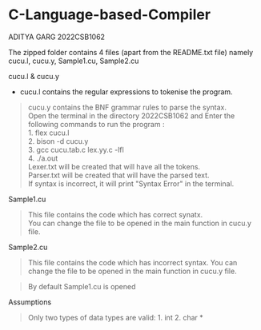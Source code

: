 # C-Language-based-Compiler
ADITYA GARG
2022CSB1062

The zipped folder contains 4 files (apart from the README.txt file) namely cucu.l, cucu.y, Sample1.cu, Sample2.cu 

cucu.l & cucu.y
* cucu.l contains the regular expressions to tokenise the program. <br/>
> cucu.y contains the BNF grammar rules to parse the syntax. <br/>
> Open the terminal in the directory 2022CSB1062 and Enter the following commands to run the program : <br/>
        1. flex cucu.l <br/>
        2. bison -d cucu.y <br/>
        3. gcc cucu.tab.c lex.yy.c -lfl <br/>
        4. ./a.out <br/>
> Lexer.txt will be created that will have all the tokens. <br/>
> Parser.txt will be created that will have the parsed text. <br/>
> If syntax is incorrect, it will print "Syntax Error" in the terminal. <br/>


Sample1.cu<br/>

> This file contains the code which has correct synatx.<br/>
> You can change the file to be opened in the main function in cucu.y file.<br/>

Sample2.cu
> This file contains the code which has incorrect syntax.
> You can change the file to be opened in the main function in cucu.y file.

> By default Sample1.cu is opened
   
Assumptions
> Only two types of data types are valid: 
	1. int
	2. char *
